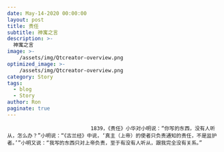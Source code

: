 ```yaml
---
date: May-14-2020 00:00:00
layout: post
title: 责任
subtitle: 神寓之言
description: >-
  神寓之言
image: >-
    /assets/img/Qtcreator-overview.png
optimized_image: >-
    /assets/img/Qtcreator-overview.png
category: Story
tags:
  - blog
  - Story
author: Ron
paginate: true
---
```


							　　1839，《责任》小华对小明说：“你写的东西，没有人听从，怎么办？”小明说：“《古兰经》中说，‘真主（上帝）的使者只负责通知的责任，不是监护者。’”小明又说：“我写的东西只对上帝负责，至于有没有人听从，跟我完全没有关系。”
							
							
						